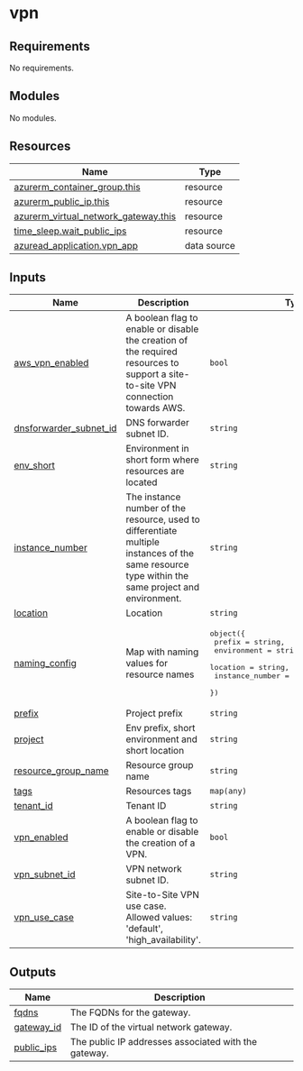# vpn

<!-- BEGIN_TF_DOCS -->
## Requirements

No requirements.

## Modules

No modules.

## Resources

| Name | Type |
|------|------|
| [azurerm_container_group.this](https://registry.terraform.io/providers/hashicorp/azurerm/latest/docs/resources/container_group) | resource |
| [azurerm_public_ip.this](https://registry.terraform.io/providers/hashicorp/azurerm/latest/docs/resources/public_ip) | resource |
| [azurerm_virtual_network_gateway.this](https://registry.terraform.io/providers/hashicorp/azurerm/latest/docs/resources/virtual_network_gateway) | resource |
| [time_sleep.wait_public_ips](https://registry.terraform.io/providers/hashicorp/time/latest/docs/resources/sleep) | resource |
| [azuread_application.vpn_app](https://registry.terraform.io/providers/hashicorp/azuread/latest/docs/data-sources/application) | data source |

## Inputs

| Name | Description | Type | Default | Required |
|------|-------------|------|---------|:--------:|
| <a name="input_aws_vpn_enabled"></a> [aws\_vpn\_enabled](#input\_aws\_vpn\_enabled) | A boolean flag to enable or disable the creation of the required resources to support a site-to-site VPN connection towards AWS. | `bool` | `false` | no |
| <a name="input_dnsforwarder_subnet_id"></a> [dnsforwarder\_subnet\_id](#input\_dnsforwarder\_subnet\_id) | DNS forwarder subnet ID. | `string` | n/a | yes |
| <a name="input_env_short"></a> [env\_short](#input\_env\_short) | Environment in short form where resources are located | `string` | n/a | yes |
| <a name="input_instance_number"></a> [instance\_number](#input\_instance\_number) | The instance number of the resource, used to differentiate multiple instances of the same resource type within the same project and environment. | `string` | n/a | yes |
| <a name="input_location"></a> [location](#input\_location) | Location | `string` | n/a | yes |
| <a name="input_naming_config"></a> [naming\_config](#input\_naming\_config) | Map with naming values for resource names | <pre>object({<br/>    prefix          = string,<br/>    environment     = string,<br/>    location        = string,<br/>    instance_number = optional(number, 1),<br/>  })</pre> | n/a | yes |
| <a name="input_prefix"></a> [prefix](#input\_prefix) | Project prefix | `string` | n/a | yes |
| <a name="input_project"></a> [project](#input\_project) | Env prefix, short environment and short location | `string` | n/a | yes |
| <a name="input_resource_group_name"></a> [resource\_group\_name](#input\_resource\_group\_name) | Resource group name | `string` | n/a | yes |
| <a name="input_tags"></a> [tags](#input\_tags) | Resources tags | `map(any)` | n/a | yes |
| <a name="input_tenant_id"></a> [tenant\_id](#input\_tenant\_id) | Tenant ID | `string` | n/a | yes |
| <a name="input_vpn_enabled"></a> [vpn\_enabled](#input\_vpn\_enabled) | A boolean flag to enable or disable the creation of a VPN. | `bool` | `false` | no |
| <a name="input_vpn_subnet_id"></a> [vpn\_subnet\_id](#input\_vpn\_subnet\_id) | VPN network subnet ID. | `string` | n/a | yes |
| <a name="input_vpn_use_case"></a> [vpn\_use\_case](#input\_vpn\_use\_case) | Site-to-Site VPN use case. Allowed values: 'default', 'high\_availability'. | `string` | `"default"` | no |

## Outputs

| Name | Description |
|------|-------------|
| <a name="output_fqdns"></a> [fqdns](#output\_fqdns) | The FQDNs for the gateway. |
| <a name="output_gateway_id"></a> [gateway\_id](#output\_gateway\_id) | The ID of the virtual network gateway. |
| <a name="output_public_ips"></a> [public\_ips](#output\_public\_ips) | The public IP addresses associated with the gateway. |
<!-- END_TF_DOCS -->
